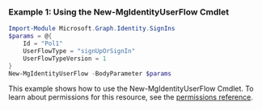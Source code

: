 ### Example 1: Using the New-MgIdentityUserFlow Cmdlet
```powershell
Import-Module Microsoft.Graph.Identity.SignIns
$params = @{
	Id = "Pol1"
	UserFlowType = "signUpOrSignIn"
	UserFlowTypeVersion = 1
}
New-MgIdentityUserFlow -BodyParameter $params
```
This example shows how to use the New-MgIdentityUserFlow Cmdlet.
To learn about permissions for this resource, see the [permissions reference](/graph/permissions-reference).
